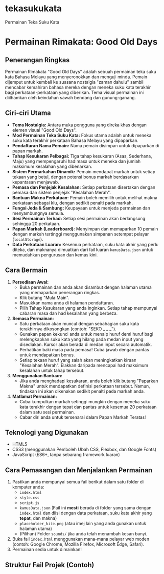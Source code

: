 # tekasukukata
Permainan Teka Suku Kata
# Permainan Rimakata: Good Old Days

## Penerangan Ringkas
Permainan Rimakata "Good Old Days" adalah sebuah permainan teka suku kata Bahasa Melayu yang menyeronokkan dan menguji minda. Pemain dijemput untuk kembali ke suasana nostalgia "zaman dahulu" sambil mencabar kemahiran bahasa mereka dengan meneka suku kata terakhir bagi perkataan-perkataan yang diberikan. Tema visual permainan ini diilhamkan oleh keindahan sawah bendang dan gunung-ganang.

## Ciri-ciri Utama
* **Tema Nostalgia:** Antara muka pengguna yang direka khas dengan elemen visual "Good Old Days".
* **Mod Permainan Teka Suku Kata:** Fokus utama adalah untuk meneka suku kata terakhir perkataan Bahasa Melayu yang dipaparkan.
* **Pendaftaran Nama Pemain:** Nama pemain disimpan untuk dipaparkan di papan markah.
* **Tahap Kesukaran Pelbagai:** Tiga tahap kesukaran (Asas, Sederhana, Maju) yang mempengaruhi had masa untuk meneka dan jumlah maksimum kesalahan yang dibenarkan.
* **Sistem Permarkahan Dinamik:** Pemain mendapat markah untuk setiap tekaan yang betul, dengan potensi bonus markah berdasarkan kepantasan menjawab.
* **Pemasa dan Penjejak Kesalahan:** Setiap perkataan disertakan dengan pemasa dan sistem penjejak "Kesalahan Merah".
* **Bantuan Makna Perkataan:** Pemain boleh memilih untuk melihat makna perkataan sebagai klu, dengan sedikit penalti pada markah.
* **Fungsi Jeda & Sambung:** Keupayaan untuk menjeda permainan dan menyambungnya semula.
* **Sesi Permainan Terhad:** Setiap sesi permainan akan berlangsung sehingga 20 perkataan.
* **Papan Markah (Leaderboard):** Menyimpan dan memaparkan 10 pemain dengan markah tertinggi menggunakan simpanan setempat pelayar (`localStorage`).
* **Data Perkataan Luaran:** Kesemua perkataan, suku kata akhir yang perlu diteka, dan maknanya dimuatkan dari fail luaran `kamusData.json` untuk memudahkan pengurusan dan kemas kini.

## Cara Bermain
1.  **Persediaan Awal:**
    * Buka permainan dan anda akan disambut dengan halaman utama yang memaparkan penerangan ringkas.
    * Klik butang "Mula Main".
    * Masukkan nama anda di halaman pendaftaran.
    * Pilih Tahap Kesukaran yang anda inginkan. Setiap tahap mempunyai cabaran masa dan had kesalahan yang berbeza.
2.  **Semasa Permainan:**
    * Satu perkataan akan muncul dengan sebahagian suku kata terakhirnya dikosongkan (contoh: "SEKO \_ \_ \_").
    * Gunakan papan kekunci anda untuk menaip huruf demi huruf bagi melengkapkan suku kata yang hilang pada medan input yang disediakan. Kursor akan berada di medan input secara automatik.
    * Perhatikan baki masa pada pemasa! Cuba jawab dengan pantas untuk mendapatkan bonus.
    * Setiap tekaan huruf yang salah akan meningkatkan kiraan "Kesalahan Merah". Elakkan daripada mencapai had maksimum kesalahan untuk tahap tersebut.
3.  **Menggunakan Bantuan:**
    * Jika anda menghadapi kesukaran, anda boleh klik butang "Paparkan Makna" untuk mendapatkan definisi perkataan tersebut. Namun, tindakan ini akan dikenakan sedikit penalti pada markah anda.
4.  **Matlamat Permainan:**
    * Cuba kumpulkan markah setinggi mungkin dengan meneka suku kata terakhir dengan tepat dan pantas untuk kesemua 20 perkataan dalam satu sesi permainan.
    * Cabar diri anda untuk tersenarai dalam Papan Markah Teratas!

## Teknologi yang Digunakan
* HTML5
* CSS3 (menggunakan Pemboleh Ubah CSS, Flexbox, dan Google Fonts)
* JavaScript (ES6+, tanpa sebarang framework luaran)

## Cara Pemasangan dan Menjalankan Permainan
1.  Pastikan anda mempunyai semua fail berikut dalam satu folder di komputer anda:
    * `index.html`
    * `style.css`
    * `script.js`
    * `kamusData.json` (Fail ini **mesti** berada di folder yang sama dengan `index.html` dan diisi dengan data perkataan, suku kata akhir yang **tepat**, dan makna)
    * `placeholder_kite.png` (atau imej lain yang anda gunakan untuk halaman utama)
    * (Pilihan) Folder `sounds/` jika anda telah menambah kesan bunyi.
2.  Buka fail `index.html` menggunakan mana-mana pelayar web moden (contoh: Google Chrome, Mozilla Firefox, Microsoft Edge, Safari).
3.  Permainan sedia untuk dimainkan!

## Struktur Fail Projek (Contoh)

